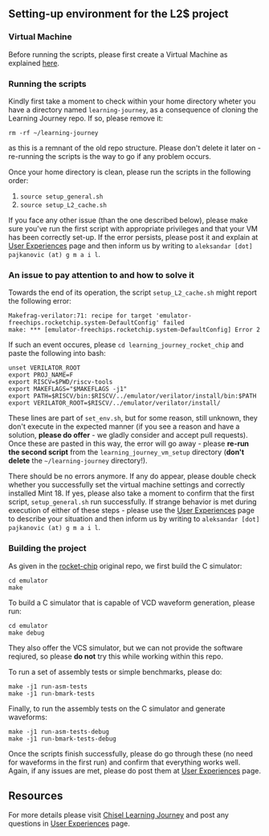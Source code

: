 ## Setting-up environment for the L2$ project

### Virtual Machine

Before running the scripts, please first create a Virtual Machine as explained [here](https://github.com/librecores/riscv-sodor/wiki/Chisel-Environment).

### Running the scripts

Kindly first take a moment to check within your home directory wheter you have a directory named `learning-journey`, as a consequence of cloning the Learning Journey repo. If so, please remove it:

`rm -rf ~/learning-journey`

as this is a remnant of the old repo structure. Please don't delete it later on - re-running the scripts is the way to go if any problem occurs.

Once your home directory is clean, please run the scripts in the following order:

1. `source setup_general.sh`
1. `source setup_L2_cache.sh`

If you face any other issue (than the one described below), please make sure you've run the first script with appropriate privileges and that your VM has been correctly set-up. If the error persists, please post it and explain at [User Experiences](https://github.com/librecores/riscv-sodor/wiki/User-Experiences) page and then inform us by writing to `aleksandar [dot] pajkanovic (at) g m a i l`.

### An issue to pay attention to and how to solve it

Towards the end of its operation, the script `setup_L2_cache.sh` might report the following error:

```
Makefrag-verilator:71: recipe for target 'emulator-freechips.rocketchip.system-DefaultConfig' failed
make: *** [emulator-freechips.rocketchip.system-DefaultConfig] Error 2
```

If such an event occures, please `cd learning_journey_rocket_chip` and paste the following into bash:

```
unset VERILATOR_ROOT
export PROJ_NAME=F
export RISCV=$PWD/riscv-tools
export MAKEFLAGS="$MAKEFLAGS -j1"
export PATH=$RISCV/bin:$RISCV/../emulator/verilator/install/bin:$PATH
export VERILATOR_ROOT=$RISCV/../emulator/verilator/install/
```

These lines are part of `set_env.sh`, but for some reason, still unknown, they don't execute in the expected manner (if you see a reason and have a solution, **please do offer** - we gladly consider and accept pull requests). Once these are pasted in this way, the error will go away - please **re-run the second script** from the `learning_journey_vm_setup` directory (**don't delete** the `~/learning-journey` directory!).

There should be no errors anymore. If any do appear, please double check whether you successfully set the virtual machine settings and correctly installed Mint 18. If yes, please also take a moment to confirm that the first script, `setup_general.sh` run successfully. If strange behavior is met during execution of either of these steps - please use the [User Experiences](https://github.com/librecores/riscv-sodor/wiki/User-Experiences) page to describe your situation and then inform us by writing to `aleksandar [dot] pajkanovic (at) g m a i l`.

### Building the project

As given in the [rocket-chip](https://github.com/freechipsproject/rocket-chip#building-the-project) original repo, we first build the C simulator:

```
cd emulator
make
```

To build a C simulator that is capable of VCD waveform generation, please run:

```
cd emulator
make debug
```

They also offer the VCS simulator, but we can not provide the software reqiured, so please **do not** try this while working within this repo.

To run a set of assembly tests or simple benchmarks, please do:

```
make -j1 run-asm-tests
make -j1 run-bmark-tests
```

Finally, to run the assembly tests on the C simulator and generate waveforms:

```
make -j1 run-asm-tests-debug
make -j1 run-bmark-tests-debug
```

Once the scripts finish successfully, please do go through these (no need for waveforms in the first run) and confirm that everything works well. Again, if any issues are met, please do post them at [User Experiences](https://github.com/librecores/riscv-sodor/wiki/User-Experiences) page.

## Resources

For more details please visit [Chisel Learning Journey](https://github.com/librecores/riscv-sodor/wiki) and post any questions in [User Experiences](https://github.com/librecores/riscv-sodor/wiki/User-Experiences) page.

